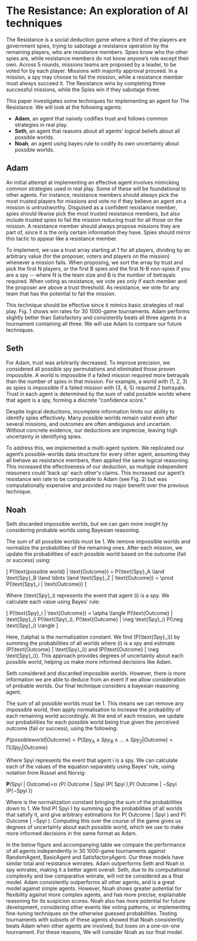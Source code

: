 <!-- 1500 words, outlining...
- What techniques did you investiagte?
- What were your reasoning behind your choice of design and technique?

FOR EACH TECHNIQUE...
- Outline how it works
- What is the merit of this technique?
- Why should it be effective?
- Assess performance against reference

CHOOSING ONE
- Assess relative performance
- Compare techniques to justify choice

# Preamble: Research


# Technique 1: Seth
## How it works
This technique hard-codes the concept of trust.
We assign a trust value of 1 to each agent. This represents the fact that we trust every agent initially.
If a mission fails, we reduce our trust of the proposer, players in the mission, and players who voted for the mission.
We pick and vote for the players who we trust most. This always includes us.

# Technique 2: bayesian network
Problem: it gets too complicated

# Technique 3: meta-knowledge
Problem: the information is, for the most part, symmetrical. So a discrete method does not help. the sums are always 12, 6, 3, or 0.
Why multi-agent mapping was not necessary.
Problem: very slow to update for large player sizes.

# Technique 4: Noah
Realising 1 is not a good 'probability'. The better starting probability is 1/(n-1 choose num_spies)
How to calculate odds? what is normalization? What formula am I using?

explain that you always want to pick the most trusted crew.
explain how it's better than seth.

```py
        spy_threshold = 0.7
        if self.spy_probability(proposer) > spy_threshold:
            return False

        for member in mission:
            if self.spy_probability(member) > spy_threshold:
                return False

        return True
```
wasn't a good way of voting.

# Conclusion: 
Other techniques that could have been attempted include: doing a dictionary of knowledge again, but with bayesian inference. This would be good, but the information would still be symmetric and using it for  -->

# The Resistance: An exploration of AI techniques

The Resistance is a social deduction game where a third of the players are government spies, trying to sabotage a resistance operation by the remaining players, who are resistance members. Spies know who the other spies are, while resistance members do not know anyone’s role except their own. Across 5 rounds, missions teams are proposed by a leader, to be voted for by each player. Missions with majority approval proceed. In a mission, a spy may choose to fail the mission, while a resistance member must always succeed it. The Resistance wins by completing three successful missions, while the Spies win if they sabotage three.

This paper investigates some techniques for implementing an agent for The Resistance. We will look at the following agents:
- **Adam**, an agent that naively codifies trust and follows common strategies in real play.
- **Seth**, an agent that reasons about all agents’ logical beliefs about all possible worlds.
- **Noah**, an agent using bayes rule to codify its own uncertainty about possible worlds.

## Adam
An initial attempt at implementing an effective agent involves mimicking common strategies used in real play. Some of these will be foundational to other agents. For instance, resistance members should always pick the most trusted players for missions and vote no if they believe an agent on a mission is untrustworthy. Disguised as a confident resistance member, spies should likwise pick the most trusted resistance members, but also include trusted spies to fail the mission reducing trust for all those on the mission. A resistance member should always propose missions they are part of, since it is the only certain information they have. Spies should mirror this tactic to appear like a resistance member.

To implement, we use a trust array starting at 1 for all players, dividing by an arbitrary value (for the proposer, voters and players on the mission) whenever a mission fails. When proposing, we sort the array by trust and pick the first N players, or the first B spies and the first N-B non-spies if you are a spy -- where N is the team size and B is the number of betrayals required. When voting as resistance, we vote yes only if each member and the proposer are above a trust threshold. As resistance, we vote for any team that has the potential to fail the mission.

This technique should be effective since it mimics basic strategies of real play. Fig. 1 shows win rates for 30 1000-game tournaments. Adam performs slightly better than Satisfactory and consistently beats all three agents in a tournament containing all three. We will use Adam to compare our future techniques.

## Seth
For Adam, trust was arbitrarily decreased. To improve precision, we considered all possible spy permutations and eliminated those proven impossible. A world is impossible if a failed mission required more betrayals than the number of spies in that mission. For example, a world with (1, 2, 3) as spies is impossible if a failed mission with (3, 4, 5) required 2 betrayals. Trust in each agent is determined by the sum of valid possible worlds where that agent is a spy, forming a discrete “confidence score.”

Despite logical deductions, incomplete information limits our ability to identify spies effectively. Many possible worlds remain valid even after several missions, and outcomes are often ambiguous and uncertain. Without concrete evidence, our deductions are imprecise, leaving high uncertainty in identifying spies.

To address this, we implemented a multi-agent system. We replicated our agent’s possible-worlds data structure for every other agent, assuming they all behave as resistance members, then applied the same logical reasoning. This increased the effectiveness of our deduction, as multiple independent reasoners could 'back up' each other's claims. This increased our agent’s resistance win rate to be comparable to Adam (see Fig. 2) but was computationally expensive and provided no major benefit over the previous technique.

## Noah
Seth discarded impossible worlds, but we can gain more insight by considering probable worlds using Bayesian reasoning.

The sum of all possible worlds must be 1. We remove impossible worlds and normalize the probabilities of the remaining ones. After each mission, we update the probabilities of each possible world based on the outcome (fail or success) using:

\[ P(\text{possible world} | \text{Outcome}) = P(\text{Spy}_A \land \text{Spy}_B \land \ldots \land \text{Spy}_Z | \text{Outcome}) = \prod P(\text{Spy}_i | \text{Outcome}) \]

Where \(\text{Spy}_i\) represents the event that agent \(i\) is a spy. We calculate each value using Bayes’ rule:

\[ P(\text{Spy}_i | \text{Outcome}) = \alpha \langle P(\text{Outcome} | \text{Spy}_i) P(\text{Spy}_i), P(\text{Outcome} | \neg \text{Spy}_i) P(\neg \text{Spy}_i) \rangle \]

Here, \(\alpha\) is the normalization constant. We find \(P(\text{Spy}_i)\) by summing the probabilities of all worlds where \(i\) is a spy and estimate \(P(\text{Outcome} | \text{Spy}_i)\) and \(P(\text{Outcome} | \neg \text{Spy}_i)\). This approach provides degrees of uncertainty about each possible world, helping us make more informed decisions like Adam.

Seth considered and discarded impossible worlds. However, there is more information we are able to deduce from an event if we allow consideration of probable worlds. Our final technique considers a bayesian reasoning agent. 

The sum of all possible worlds must be 1. This means we can remove any impossible world, then apply normalisation to increase the probability of each remaining world accordingly. At the end of each mission, we update our probabilities for each possible world being true given the perceived outcome (fail or success), using the following:

$P(possible world | Outcome) = P(Spy_A ∧ Spy_B ∧ … ∧ Spy_Z | Outcome) = \prod(Spy_i | Outcome)$

Where Spyi represents the event that agent i is a spy. We can calculate each of the values of the equation separately using Bayes’ rule, using notation from Russel and Norvig:

𝐏(Spyi | Outcome)=α ⟨P( Outcome | Spyi )P( Spyi ),P( Outcome | ¬Spyi )P(¬Spyi )⟩

Where  is the normalization constant bringing the sum of the probabilities down to 1. We find P( Spyi ) by summing up the probabilities of all worlds that satisfy it, and give arbitrary estimations for P( Outcome | Spyi ) and P( Outcome | ¬Spyi ). Computing this over the course of the game gives us degrees of uncertainty about each possible world, which we use to make more informed decisions in the same format as Adam.

In the below figure and accompanying table we compare the performance of all agents independently in 30 1000-game tournaments against RandomAgent, BasicAgent and SatisfactoryAgent. Our three models have similar total and resistance winrates. Adam outperforms Seth and Noah in spy winrates, making it a better agent overall. Seth, due to its computational complexity and low comparative winrate, will not be considered as a final model. Adam consistently outperforms all other agents, and is a great model against simple agents. However, Noah shows greater potential for flexibility against more complex agents, and has more precise, explainable reasoning for its suspicion scores. Noah also has more potential for future development, considering other events like voting patterns, or implementing fine-tuning techniques on the otherwise guessed probabilities. Testing tournaments with subsets of these agents showed that Noah consistently beats Adam when other agents are involved, but loses on a one-on-one tournament. For these reasons, We will consider Noah as our final model.

